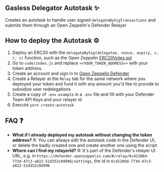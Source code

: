 ## Gasless Delegator Autotask ✨

Creates an autotask to handle user signed `delegateBySigTransactions` and submits them through an Open Zeppelin's Defender Relayer

## How to deploy the Autotask ⚙️

1. Deploy an ERC20 with the `delegateBySig(delegatee, nonce, expiry, v, r, s)` function, such as the Open Zeppelin [ERC20Votes.sol](https://docs.openzeppelin.com/contracts/4.x/api/token/erc20#ERC20Votes)
2. Go to `code/index.js` and replace `<<YOUR_TOKEN_ADDRESS>>` with your token address.
3. Create an account and sign in to [Open Zeppelin Defender](https://defender.openzeppelin.com/)
4. Create a Relayer at the `Relay` tab for the same network where you deployed your token and fund it with any amount you'd like to provide to subsidize user redelegations
5. Create a copy of `.env.example` in a `.env` file and fill with your Defender Team API Keys and your relayer id
6. Execute `yarn create:autotask`

## FAQ ❓

- **What if I already deployed my autotask without changing the token address?** R: You can always edit the autotask code in the Defender UI, or delete the badly created one and create another one using the script
- **Where can I find my relayerId?** R: It's part of the Defender's relayer UI URL, e.g. in `https://defender.openzeppelin.com/#/relay/6c42206d-773d-47c3-a822-51d352c0d996/settings`, the id is `6c42206d-773d-47c3-a822-51d352c0d996`
